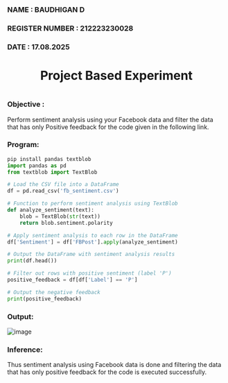 <H3>NAME : BAUDHIGAN D</H3>
<H3>REGISTER NUMBER : 212223230028</H3>
<H3>DATE : 17.08.2025</H3>
<H1 Align="center">Project Based Experiment<H1>
<H3>Objective :</H3>
  
Perform sentiment analysis using your Facebook data and filter the data that has only Positive feedback for the code given in the following link.

<H3>Program:</H3>
  
```py
pip install pandas textblob
import pandas as pd
from textblob import TextBlob

# Load the CSV file into a DataFrame
df = pd.read_csv('fb_sentiment.csv')

# Function to perform sentiment analysis using TextBlob
def analyze_sentiment(text):
    blob = TextBlob(str(text))
    return blob.sentiment.polarity

# Apply sentiment analysis to each row in the DataFrame
df['Sentiment'] = df['FBPost'].apply(analyze_sentiment)

# Output the DataFrame with sentiment analysis results
print(df.head())

# Filter out rows with positive sentiment (label 'P')
positive_feedback = df[df['Label'] == 'P']

# Output the negative feedback
print(positive_feedback)
```

<H3>Output:</H3>

![image](https://github.com/harish-ragavendra-25/Project-Based-Experiment-AAI/assets/114852180/54ebfee7-e1df-4fbe-aebd-82d75898206b)


<H3>Inference:</H3>
Thus sentiment analysis using Facebook data is done and filtering the data that has only positive feedback for the code is executed successfully.
